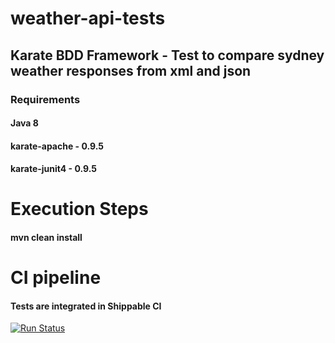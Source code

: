 # weather-api-tests 
## Karate BDD Framework - Test to compare sydney weather responses from xml and json

### Requirements
#### Java 8
#### karate-apache - 0.9.5
#### karate-junit4 - 0.9.5

# Execution Steps
#### mvn clean install

# CI pipeline
#### Tests are integrated in Shippable CI

[![Run Status](https://api.shippable.com/projects/5eb00a65ee5f1f0008f36499/badge?branch=master)]()
